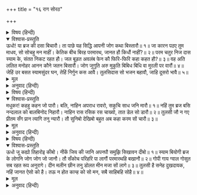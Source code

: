 +++
title = "१६ राग सोरठ"

+++


<details><summary>विषय (हिन्दी)</summary>

(३३)
</details>

<details open><summary>विश्वास-प्रस्तुति</summary>
ऊधो! या ब्रज की दसा बिचारौ।  
ता पाछे यह सिद्धि आपनी जोग कथा बिस्तारौ॥ १॥  
जा कारन पठए तुम माधव, सो सोचहु मन माहीं।  
केतिक बीच बिरह परमारथ, जानत हौ किधौं नाहीं?॥ २॥  
परम चतुर निज दास स्याम के, संतत निकट रहत हौ।  
जल बूड़त अवलंब फेन कौ फिरि-फिरि कहा कहत हौ?॥ ३॥  
वह अति ललित मनोहर आनन कौने जतन बिसारौं।  
जोग जुगुति अरु मुकुति बिबिध बिधि वा मुरली पर वारौं॥ ४॥  
जेहिं उर बसत स्यामसुंदर घन, तेहिं निर्गुन कस आवै।  
तुलसिदास सो भजन बहावौ, जाहि दूसरो भावै॥ ५॥
</details>

<details><summary>मूल</summary>

ऊधो! या ब्रज की दसा बिचारौ।  
ता पाछे यह सिद्धि आपनी जोग कथा बिस्तारौ॥ १॥  
जा कारन पठए तुम माधव, सो सोचहु मन माहीं।  
केतिक बीच बिरह परमारथ, जानत हौ किधौं नाहीं?॥ २॥  
परम चतुर निज दास स्याम के, संतत निकट रहत हौ।  
जल बूड़त अवलंब फेन कौ फिरि-फिरि कहा कहत हौ?॥ ३॥  
वह अति ललित मनोहर आनन कौने जतन बिसारौं।  
जोग जुगुति अरु मुकुति बिबिध बिधि वा मुरली पर वारौं॥ ४॥  
जेहिं उर बसत स्यामसुंदर घन, तेहिं निर्गुन कस आवै।  
तुलसिदास सो भजन बहावौ, जाहि दूसरो भावै॥ ५॥
</details>

<details><summary>अनुवाद (हिन्दी)</summary>

गोपियाँ कहती हैं—उद्धवजी! (पहले) इस व्रजकी दशापर तो विचार करो, फिर अपनी इस योगकथारूप सिद्धिका विस्तार (बखान) करना॥ १॥ तुमको माधवने जिस कारणसे हमलोगोंके पास भेजा है, उसका मनमें विचार करो। (श्रीकृष्णकी दी हुई) विरहव्यथामें और तुम्हारे परमार्थ (कैवल्य मोक्ष) में कितना अन्तर है, यह जानते हो या नहीं?॥ २॥ तुम तो परम चतुर हो, श्यामसुन्दरके निजी सेवक हो और सदा उनके पास ही रहते हो; (फिर भी) जलमें डूबते हुएको फेनका सहारा लेनेके लिये बार-बार क्या उपदेश दे रहे हो? (हम विरहसागरमें डूबी हुई हैं, हमें परमार्थरूपी फेनके सहारे बचाना चाहते हो—धन्य है तुम्हारी चतुरताको!)॥ ३॥ (बताओ तो भला,) हम उस अत्यन्त ललित मनोहर मुखकमलको कैसे भूल जायँ? तुम्हारी योगकी सारी युक्तियोंको तथा (सालोक्य आदि) विविध प्रकारकी मुक्तियोंको हम उस मोहनकी मुरलीपर निछावर करती हैं॥ ४॥ जिस हृदयमें श्यामसुन्दर ठसाठस भरे हैं, वहाँ तुम्हारे निर्गुणका प्रवेश कैसे हो सकता है? तुलसीदासजीके शब्दोंमें गोपियाँ कहती हैं—उस भजनको निकाल बाहर करो, जिसमें श्यामसुन्दरके सिवा कोई दूसरा प्रिय लगता हो॥ ५॥
</details>

<details><summary>विषय (हिन्दी)</summary>

(३४)
</details>

<details open><summary>विश्वास-प्रस्तुति</summary>
मधुकर! कहहु कहन जो पारौ।  
बलि, नाहिन अपराध रावरो, सकुचि साध जनि मारौ॥ १॥  
नहिं तुम ब्रज बसि नन्दलाल को बालबिनोद निहारौ।  
नाहिन रास रसिक रस चाख्यो, तात डेल सो डारौ॥ २॥  
तुलसी जौ न गए प्रीतम सँग प्रान त्यागि तनु न्यारौ।  
तौ सुनिबो देखिबो बहुत अब कहा करम सों चारौ॥ ३॥
</details>

<details><summary>मूल</summary>

मधुकर! कहहु कहन जो पारौ।  
बलि, नाहिन अपराध रावरो, सकुचि साध जनि मारौ॥ १॥  
नहिं तुम ब्रज बसि नन्दलाल को बालबिनोद निहारौ।  
नाहिन रास रसिक रस चाख्यो, तात डेल सो डारौ॥ २॥  
तुलसी जौ न गए प्रीतम सँग प्रान त्यागि तनु न्यारौ।  
तौ सुनिबो देखिबो बहुत अब कहा करम सों चारौ॥ ३॥
</details>

<details><summary>अनुवाद (हिन्दी)</summary>

गोपियाँ कहती हैं—भ्रमर! जो कुछ कह सकते हो, कह डालो; हम तुमपर बलिहारी जाती हैं, तुम्हारा कोई अपराध नहीं है। संकोचमें पड़कर अपने मनकी इच्छाको मत मारो॥ १॥ तुमने न तो व्रजमें बसकर नन्दनन्दनका बालविनोद ही देखा है, न तुमने उन रसिक-शेखरके रास-रसका ही आस्वादन किया है; इसीसे ढेले-से फेंक रहे हो (प्रेमियोंके सामने परमार्थकी नीरस चर्चा कर रहे हो)॥ २॥ तुलसीदासजी कहते हैं कि जब शरीरको अलग हटाकर प्रियतम श्यामसुन्दरके साथ ये प्राण नहीं चले गये, तब अभी बहुत कुछ सुनना-देखना पड़ेगा। भाग्यके आगे क्या उपाय है?॥ ३॥
</details>

<details><summary>विषय (हिन्दी)</summary>

(३५)
</details>

<details open><summary>विश्वास-प्रस्तुति</summary>
ऊधो जू कह्यो तिहारोइ कीबो।  
नीकें जिय की जानि अपनपौ समुझि सिखावन दीबो॥ १॥  
स्याम बियोगी ब्रज के लोगनि जोग जोग जो जानौ।  
तौ सँकोच परिहरि पा लागौं परमारथहि बखानौ॥ २॥  
गोपी गाय ग्वाल गोसुत सब रहत रूप अनुरागे।  
दीन मलीन छीन तनु डोलत मीन मजा सों लागे॥ ३॥  
तुलसी है सनेह दुखदायक, नहिं जानत ऐसो को है।  
तऊ न होत कान्ह को सो मन, सबै साहिबहि सोहै॥ ४॥
</details>

<details><summary>मूल</summary>

ऊधो जू कह्यो तिहारोइ कीबो।  
नीकें जिय की जानि अपनपौ समुझि सिखावन दीबो॥ १॥  
स्याम बियोगी ब्रज के लोगनि जोग जोग जो जानौ।  
तौ सँकोच परिहरि पा लागौं परमारथहि बखानौ॥ २॥  
गोपी गाय ग्वाल गोसुत सब रहत रूप अनुरागे।  
दीन मलीन छीन तनु डोलत मीन मजा सों लागे॥ ३॥  
तुलसी है सनेह दुखदायक, नहिं जानत ऐसो को है।  
तऊ न होत कान्ह को सो मन, सबै साहिबहि सोहै॥ ४॥
</details>

<details><summary>अनुवाद (हिन्दी)</summary>

गोपियोंने कहा—अच्छा, उद्धवजी! हम तुम्हारा ही कहा करेंगी। हमारे हृदयकी बात अच्छी तरह जानकर और अपने स्वरूपको समझकर (फिर उचित) शिक्षा दो॥ १॥ यदि श्यामसुन्दरके वियोगी—उनके विरहानलसे जलते हुए—व्रजवासियोंको योगसाधनाके योग्य समझते हो तो हम तुम्हारे पैरों पड़ती हैं, तुम संकोच छोड़कर (हृदय खोलकर) परमार्थकी व्याख्या करो॥ २॥ जरा सोचो तो—ये गोपी, गोप, गायें, बछड़े—सभी (सदा) (श्रीकृष्णके सुन्दर) रूपमें ही अनुरक्त रहते हैं। आज (उनके वियोगसे) दीन, म्लान और शरीरसे क्षीण हुए वैसे ही (छटपटाते हुए) भटक रहे हैं, जैसे माजा (रोग) से पीड़ित मछलियाँ॥ ३॥ तुलसीदासजी कहते हैं—यह सभी जानते हैं कि प्रेम दुःख ही देता है, फिर भी हमारा मन कन्हैयाजीके मन-सरीखा (निष्ठुर) नहीं होता (कि उनकी तरह स्नेहका बन्धन तोड़कर हम भी सुखी हो जायँ)। (यदि कोई पूछे कि कृष्ण ऐसा क्यों करते हैं? तो इसका उत्तर यह है कि) स्वामीको सभी बातें फबती हैं (वे कुछ भी करें, सब उचित ही है)॥ ४॥
</details>
